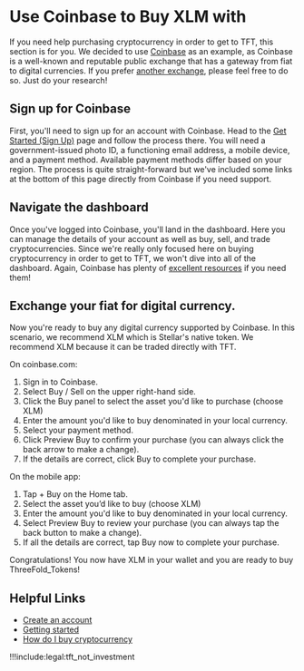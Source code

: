 # Use Coinbase to Buy XLM with 

If you need help purchasing cryptocurrency in order to get to TFT, this section is for you. We decided to use [Coinbase](https://www.coinbase.com) as an example, as Coinbase is a well-known and reputable public exchange that has a gateway from fiat to digital currencies. If you prefer [another exchange](https://www.stellar.org/lumens/exchanges), please feel free to do so. Just do your research!

## Sign up for Coinbase

First, you'll need to sign up for an account with Coinbase. Head to the [Get Started (Sign Up)](https://www.coinbase.com/signup) page and follow the process there. You will need a government-issued photo ID, a functioning email address, a mobile device, and a payment method. Available payment methods differ based on your region. The process is quite straight-forward but we've included some links at the bottom of this page directly from Coinbase if you need support.

## Navigate the dashboard

Once you've logged into Coinbase, you'll land in the dashboard. Here you can manage the details of your account as well as buy, sell, and trade cryptocurrencies. Since we're really only focused here on buying cryptocurrency in order to get to TFT, we won't dive into all of the dashboard. Again, Coinbase has plenty of [excellent resources](https://help.coinbase.com/en) if you need them!

## Exchange your fiat for digital currency.

Now you're ready to buy any digital currency supported by Coinbase. In this scenario, we recommend XLM which is Stellar's native token. We recommend XLM because it can be traded directly with TFT.

On coinbase.com:

1. Sign in to Coinbase.
2. Select Buy / Sell on the upper right-hand side.
3. Click the Buy panel to select the asset you'd like to purchase (choose XLM)
4. Enter the amount you'd like to buy denominated in your local currency.
5. Select your payment method.
6. Click Preview Buy to confirm your purchase (you can always click the back arrow to make a change).
7. If the details are correct, click Buy to complete your purchase.

On the mobile app:

1. Tap + Buy on the Home tab.
2. Select the asset you’d like to buy (choose XLM)
3. Enter the amount you'd like to buy denominated in your local currency.
4. Select Preview Buy to review your purchase (you can always tap the back button to make a change).
5. If all the details are correct, tap Buy now to complete your purchase.

Congratulations! You now have XLM in your wallet and you are ready to buy ThreeFold_Tokens!

## Helpful Links

- [Create an account](https://help.coinbase.com/en/coinbase/getting-started/getting-started-with-coinbase/create-a-coinbase-account)
- [Getting started](https://help.coinbase.com/en/coinbase/getting-started)
- [How do I buy cryptocurrency](https://help.coinbase.com/en/coinbase/trading-and-funding/buying-selling-or-converting-crypto/how-do-i-buy-digital-currency)

!!!include:legal:tft_not_investment